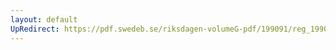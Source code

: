 ```yaml
---
layout: default
UpRedirect: https://pdf.swedeb.se/riksdagen-volumeG-pdf/199091/reg_199091/reg_199091_0721.pdf
---
```


